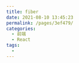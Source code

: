 ```yaml
---
title: fiber
date: 2021-08-10 13:45:23
permalink: /pages/3ef479/
categories:
  - 前端
  - React
tags:
  - 
---
```


